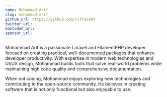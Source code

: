 ```yaml
---
name: Mohammad Arif
slug: mohammad-arif
github_url: https://github.com/rifrocket
twitter_url: 
mastodon_url: 
sponsor_url: 
---
```


Mohammad Arif is a passionate Laravel and FilamentPHP developer focused on creating practical, well-documented packages that enhance developer productivity. With expertise in modern web technologies and UI/UX design, Mohammad builds tools that solve real-world problems while maintaining high code quality and comprehensive documentation.

When not coding, Mohammad enjoys exploring new technologies and contributing to the open-source community. He believes in creating software that is not only functional but also enjoyable to use.

